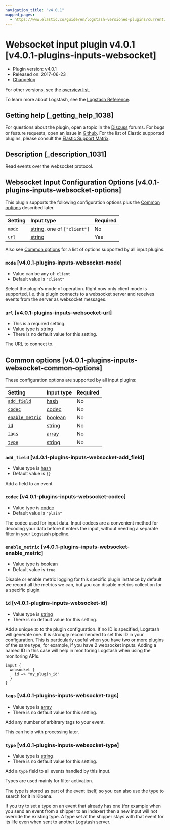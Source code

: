 ```yaml
---
navigation_title: "v4.0.1"
mapped_pages:
  - https://www.elastic.co/guide/en/logstash-versioned-plugins/current/v4.0.1-plugins-inputs-websocket.html
---
```


# Websocket input plugin v4.0.1 [v4.0.1-plugins-inputs-websocket]

* Plugin version: v4.0.1
* Released on: 2017-06-23
* [Changelog](https://github.com/logstash-plugins/logstash-input-websocket/blob/v4.0.1/CHANGELOG.md)

For other versions, see the [overview list](input-websocket-index.md).

To learn more about Logstash, see the [Logstash Reference](https://www.elastic.co/guide/en/logstash/current/index.html).

## Getting help [_getting_help_1038]

For questions about the plugin, open a topic in the [Discuss](http://discuss.elastic.co) forums. For bugs or feature requests, open an issue in [Github](https://github.com/logstash-plugins/logstash-input-websocket). For the list of Elastic supported plugins, please consult the [Elastic Support Matrix](https://www.elastic.co/support/matrix#matrix_logstash_plugins).

## Description [_description_1031]

Read events over the websocket protocol.

## Websocket Input Configuration Options [v4.0.1-plugins-inputs-websocket-options]

This plugin supports the following configuration options plus the [Common options](v4-0-1-plugins-inputs-websocket.md#v4.0.1-plugins-inputs-websocket-common-options) described later.

| Setting | Input type | Required |
| :- | :- | :- |
| [`mode`](v4-0-1-plugins-inputs-websocket.md#v4.0.1-plugins-inputs-websocket-mode) | [string](/lsr/value-types.md#string), one of `["client"]` | No |
| [`url`](v4-0-1-plugins-inputs-websocket.md#v4.0.1-plugins-inputs-websocket-url) | [string](/lsr/value-types.md#string) | Yes |

Also see [Common options](v4-0-1-plugins-inputs-websocket.md#v4.0.1-plugins-inputs-websocket-common-options) for a list of options supported by all input plugins.

### `mode` [v4.0.1-plugins-inputs-websocket-mode]

* Value can be any of: `client`
* Default value is `"client"`

Select the plugin’s mode of operation. Right now only client mode is supported, i.e. this plugin connects to a websocket server and receives events from the server as websocket messages.

### `url` [v4.0.1-plugins-inputs-websocket-url]

* This is a required setting.
* Value type is [string](/lsr/value-types.md#string)
* There is no default value for this setting.

The URL to connect to.

## Common options [v4.0.1-plugins-inputs-websocket-common-options]

These configuration options are supported by all input plugins:

| Setting | Input type | Required |
| :- | :- | :- |
| [`add_field`](v4-0-1-plugins-inputs-websocket.md#v4.0.1-plugins-inputs-websocket-add_field) | [hash](/lsr/value-types.md#hash) | No |
| [`codec`](v4-0-1-plugins-inputs-websocket.md#v4.0.1-plugins-inputs-websocket-codec) | [codec](/lsr/value-types.md#codec) | No |
| [`enable_metric`](v4-0-1-plugins-inputs-websocket.md#v4.0.1-plugins-inputs-websocket-enable_metric) | [boolean](/lsr/value-types.md#boolean) | No |
| [`id`](v4-0-1-plugins-inputs-websocket.md#v4.0.1-plugins-inputs-websocket-id) | [string](/lsr/value-types.md#string) | No |
| [`tags`](v4-0-1-plugins-inputs-websocket.md#v4.0.1-plugins-inputs-websocket-tags) | [array](/lsr/value-types.md#array) | No |
| [`type`](v4-0-1-plugins-inputs-websocket.md#v4.0.1-plugins-inputs-websocket-type) | [string](/lsr/value-types.md#string) | No |

### `add_field` [v4.0.1-plugins-inputs-websocket-add_field]

* Value type is [hash](/lsr/value-types.md#hash)
* Default value is `{}`

Add a field to an event

### `codec` [v4.0.1-plugins-inputs-websocket-codec]

* Value type is [codec](/lsr/value-types.md#codec)
* Default value is `"plain"`

The codec used for input data. Input codecs are a convenient method for decoding your data before it enters the input, without needing a separate filter in your Logstash pipeline.

### `enable_metric` [v4.0.1-plugins-inputs-websocket-enable_metric]

* Value type is [boolean](/lsr/value-types.md#boolean)
* Default value is `true`

Disable or enable metric logging for this specific plugin instance by default we record all the metrics we can, but you can disable metrics collection for a specific plugin.

### `id` [v4.0.1-plugins-inputs-websocket-id]

* Value type is [string](/lsr/value-types.md#string)
* There is no default value for this setting.

Add a unique `ID` to the plugin configuration. If no ID is specified, Logstash will generate one. It is strongly recommended to set this ID in your configuration. This is particularly useful when you have two or more plugins of the same type, for example, if you have 2 websocket inputs. Adding a named ID in this case will help in monitoring Logstash when using the monitoring APIs.

```
input {
  websocket {
    id => "my_plugin_id"
  }
}
```

### `tags` [v4.0.1-plugins-inputs-websocket-tags]

* Value type is [array](/lsr/value-types.md#array)
* There is no default value for this setting.

Add any number of arbitrary tags to your event.

This can help with processing later.

### `type` [v4.0.1-plugins-inputs-websocket-type]

* Value type is [string](/lsr/value-types.md#string)
* There is no default value for this setting.

Add a `type` field to all events handled by this input.

Types are used mainly for filter activation.

The type is stored as part of the event itself, so you can also use the type to search for it in Kibana.

If you try to set a type on an event that already has one (for example when you send an event from a shipper to an indexer) then a new input will not override the existing type. A type set at the shipper stays with that event for its life even when sent to another Logstash server.
